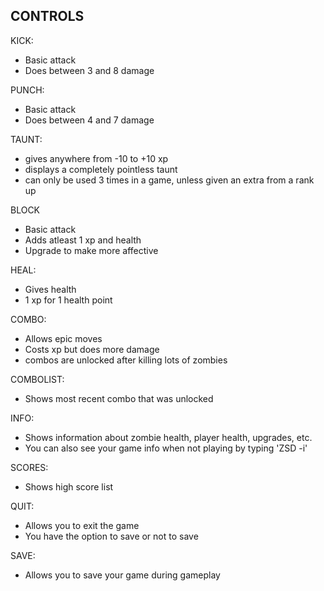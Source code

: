 ## CONTROLS

KICK:
   * Basic attack
   * Does between 3 and 8 damage

PUNCH:
   * Basic attack
   * Does between 4 and 7 damage

TAUNT:
   * gives anywhere from -10 to +10 xp
   * displays a completely pointless taunt
   * can only be used 3 times in a game, unless given an extra from a rank up

BLOCK
   * Basic attack
   * Adds atleast 1 xp and health
   * Upgrade to make more affective

HEAL:
   * Gives health
   * 1 xp for 1 health point

COMBO:
   * Allows epic moves
   * Costs xp but does more damage
   * combos are unlocked after killing lots of zombies

COMBOLIST:
   * Shows most recent combo that was unlocked

INFO:
   * Shows information about zombie health, player health, upgrades, etc.
   * You can also see your game info when not playing by typing 'ZSD -i'  
   
SCORES:
   * Shows high score list

QUIT:
   * Allows you to exit the game
   * You have the option to save or not to save

SAVE:
   * Allows you to save your game during gameplay
